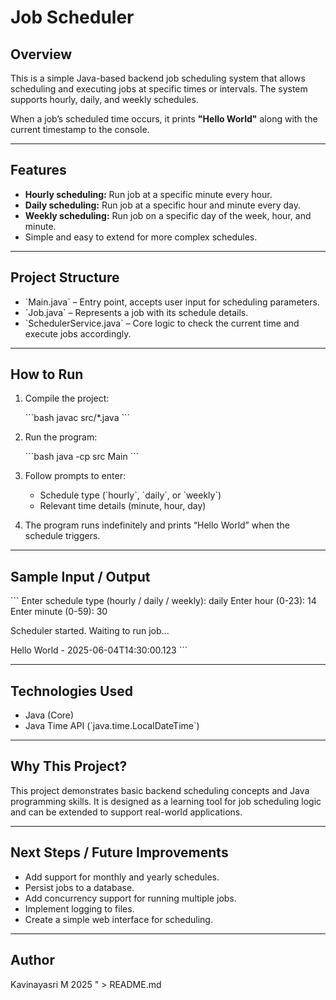 # Job Scheduler

## Overview
This is a simple Java-based backend job scheduling system that allows scheduling and executing jobs at specific times or intervals. The system supports hourly, daily, and weekly schedules.

When a job’s scheduled time occurs, it prints **\"Hello World\"** along with the current timestamp to the console.

---

## Features

- **Hourly scheduling:** Run job at a specific minute every hour.
- **Daily scheduling:** Run job at a specific hour and minute every day.
- **Weekly scheduling:** Run job on a specific day of the week, hour, and minute.
- Simple and easy to extend for more complex schedules.

---

## Project Structure

- \`Main.java\` – Entry point, accepts user input for scheduling parameters.
- \`Job.java\` – Represents a job with its schedule details.
- \`SchedulerService.java\` – Core logic to check the current time and execute jobs accordingly.

---

## How to Run

1. Compile the project:

   \`\`\`bash
   javac src/*.java
   \`\`\`

2. Run the program:

   \`\`\`bash
   java -cp src Main
   \`\`\`

3. Follow prompts to enter:

   - Schedule type (\`hourly\`, \`daily\`, or \`weekly\`)
   - Relevant time details (minute, hour, day)

4. The program runs indefinitely and prints “Hello World” when the schedule triggers.

---

## Sample Input / Output

\`\`\`
Enter schedule type (hourly / daily / weekly): daily
Enter hour (0-23): 14
Enter minute (0-59): 30

Scheduler started. Waiting to run job...

Hello World - 2025-06-04T14:30:00.123
\`\`\`

---

## Technologies Used

- Java (Core)
- Java Time API (\`java.time.LocalDateTime\`)

---

## Why This Project?

This project demonstrates basic backend scheduling concepts and Java programming skills. It is designed as a learning tool for job scheduling logic and can be extended to support real-world applications.

---

## Next Steps / Future Improvements

- Add support for monthly and yearly schedules.
- Persist jobs to a database.
- Add concurrency support for running multiple jobs.
- Implement logging to files.
- Create a simple web interface for scheduling.

---

## Author

Kavinayasri M
2025
" > README.md
